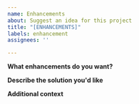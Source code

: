 ```yaml
---
name: Enhancements
about: Suggest an idea for this project
title: "[ENHANCEMENTS]"
labels: enhancement
assignees: ''

---
```


**What enhancements do you want?**

<!--Please do not make enhancement requests for game features. The only exception is for expanding/improving on what already exists. Enhancement requests are solely reserved for the development of the server, UI, config, etc.!-->

**Describe the solution you'd like**

<!--A clear and concise description of what you want to happen. How reasonable is it?!-->

**Additional context**

<!--Add any other context or screenshots about the improvement request here.!-->
